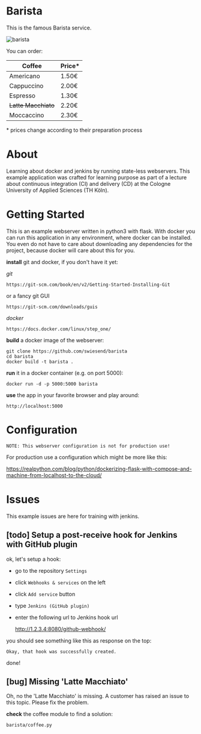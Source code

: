 # Barista

This is the famous Barista service.

![barista](barista/static/img/barista.png)

You can order:

|Coffee|Price\*|
|----|----|
|Americano|1.50€
|Cappuccino|2.00€
|Espresso|1.30€
|~~Latte Macchiato~~|2.20€
|Moccaccino|2.30€

\* prices change according to their preparation process

# About
Learning about docker and jenkins by running state-less webservers. This example application was crafted for learning purpose as part of a lecture about continuous integration (CI) and delivery (CD) at the Cologne University of Applied Sciences (TH Köln).

# Getting Started
This is an example webserver written in python3 with flask. With docker you can run this application in any environment, where docker can be installed. You even do not have to care about downloading any dependencies for the project, because docker will care about this for you.

**install** git and docker, if you don't have it yet:

*git*

    https://git-scm.com/book/en/v2/Getting-Started-Installing-Git
    
or a fancy git GUI

    https://git-scm.com/downloads/guis
    
*docker*

    https://docs.docker.com/linux/step_one/


**build** a docker image of the webserver:

    git clone https://github.com/swiesend/barista
    cd barista
    docker build -t barista .
    
**run** it in a docker container (e.g. on port 5000):

    docker run -d -p 5000:5000 barista

**use** the app in your favorite browser and play around:

    http://localhost:5000

# Configuration

    NOTE: This webserver configuration is not for production use!

For production use a configuration which might be more like this:

https://realpython.com/blog/python/dockerizing-flask-with-compose-and-machine-from-localhost-to-the-cloud/


# Issues

This example issues are here for training with jenkins.

## [todo] Setup a post-receive hook for Jenkins with GitHub plugin

ok, let's setup a hook:

* go to the repository `Settings`
* click `Webhooks & services` on the left
* click `Add service` button
* type `Jenkins (GitHub plugin)`
* enter the following url to Jenkins hook url

    http://1.2.3.4:8080/github-webhook/


you should see something like this as response on the top:


    Okay, that hook was successfully created.

done!

## [bug] Missing 'Latte Macchiato'

Oh, no the 'Latte Macchiato' is missing. A customer has raised an issue to this topic. Please fix the problem.

**check** the coffee module to find a solution:

    barista/coffee.py
